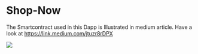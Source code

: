 # Shop-Now
The Smartcontract used in this Dapp is Illustrated in medium article. Have a look at https://link.medium.com/jtuzr8rDPX

<img align="center" src="https://github.com/Salmandabbakuti/Shop-Now/blob/master/Screenshot%20(59).png">
